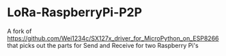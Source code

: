 # LoRa-RaspberryPi-P2P
A fork of https://github.com/Wei1234c/SX127x_driver_for_MicroPython_on_ESP8266 that picks out the parts for Send and Receive for two Raspberry Pi's
